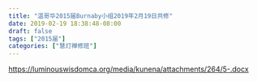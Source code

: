 ```yaml
---
title: "温哥华2015届Burnaby小组2019年2月19日共修"
date: 2019-02-19 18:38:48-08:00
draft: false
tags: ["2015届"]
categories: ["慧灯禅修班"]
---
```

https://luminouswisdomca.org/media/kunena/attachments/264/5-.docx
